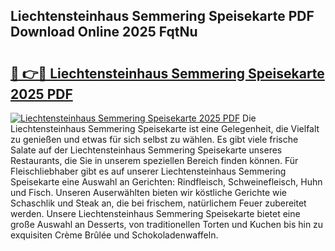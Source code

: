 ## Liechtensteinhaus Semmering Speisekarte PDF Download Online 2025 FqtNu

# <h2><a href="http://gc781gf.nevu.top/?p=Liechtensteinhaus+Semmering+Speisekarte">🔗 👉🔴 Liechtensteinhaus Semmering Speisekarte 2025 PDF</a></h2>

[![Liechtensteinhaus Semmering Speisekarte 2025 PDF](https://i.imgur.com/dBaPXMq.png)](http://gc781gf.nevu.top/?p=Liechtensteinhaus+Semmering+Speisekarte)
Die Liechtensteinhaus Semmering Speisekarte ist eine Gelegenheit, die Vielfalt zu genießen und etwas für sich selbst zu wählen. Es gibt viele frische Salate auf der Liechtensteinhaus Semmering Speisekarte unseres Restaurants, die Sie in unserem speziellen Bereich finden können. Für Fleischliebhaber gibt es auf unserer Liechtensteinhaus Semmering Speisekarte eine Auswahl an Gerichten: Rindfleisch, Schweinefleisch, Huhn und Fisch. Unseren Auserwählten bieten wir köstliche Gerichte wie Schaschlik und Steak an, die bei frischem, natürlichem Feuer zubereitet werden. Unsere Liechtensteinhaus Semmering Speisekarte bietet eine große Auswahl an Desserts, von traditionellen Torten und Kuchen bis hin zu exquisiten Crème Brûlée und Schokoladenwaffeln.
